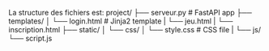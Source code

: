 La structure des fichiers est:
project/
├── serveur.py              # FastAPI app
├── templates/
│   └── login.html       # Jinja2 template
|   └── jeu.html
|   └── inscription.html
├── static/
│   └── css/
│       └── style.css    # CSS file
|   └── js/
        └── script.js
